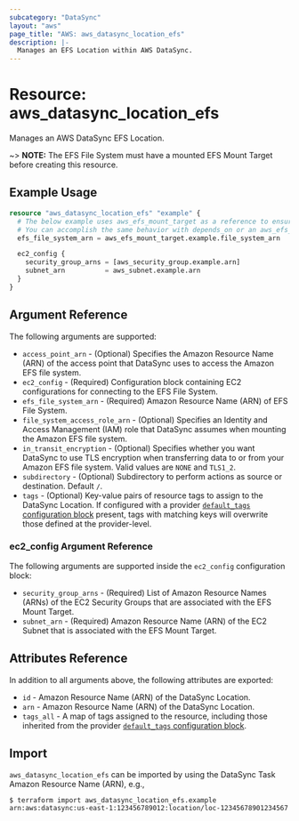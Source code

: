 ```yaml
---
subcategory: "DataSync"
layout: "aws"
page_title: "AWS: aws_datasync_location_efs"
description: |-
  Manages an EFS Location within AWS DataSync.
---
```


# Resource: aws_datasync_location_efs

Manages an AWS DataSync EFS Location.

~> **NOTE:** The EFS File System must have a mounted EFS Mount Target before creating this resource.

## Example Usage

```terraform
resource "aws_datasync_location_efs" "example" {
  # The below example uses aws_efs_mount_target as a reference to ensure a mount target already exists when resource creation occurs.
  # You can accomplish the same behavior with depends_on or an aws_efs_mount_target data source reference.
  efs_file_system_arn = aws_efs_mount_target.example.file_system_arn

  ec2_config {
    security_group_arns = [aws_security_group.example.arn]
    subnet_arn          = aws_subnet.example.arn
  }
}
```

## Argument Reference

The following arguments are supported:

* `access_point_arn` - (Optional) Specifies the Amazon Resource Name (ARN) of the access point that DataSync uses to access the Amazon EFS file system.
* `ec2_config` - (Required) Configuration block containing EC2 configurations for connecting to the EFS File System.
* `efs_file_system_arn` - (Required) Amazon Resource Name (ARN) of EFS File System.
* `file_system_access_role_arn` - (Optional)  Specifies an Identity and Access Management (IAM) role that DataSync assumes when mounting the Amazon EFS file system.
* `in_transit_encryption` - (Optional) Specifies whether you want DataSync to use TLS encryption when transferring data to or from your Amazon EFS file system. Valid values are `NONE` and `TLS1_2`.
* `subdirectory` - (Optional) Subdirectory to perform actions as source or destination. Default `/`.
* `tags` - (Optional) Key-value pairs of resource tags to assign to the DataSync Location. If configured with a provider [`default_tags` configuration block](https://registry.terraform.io/providers/hashicorp/aws/latest/docs#default_tags-configuration-block) present, tags with matching keys will overwrite those defined at the provider-level.

### ec2_config Argument Reference

The following arguments are supported inside the `ec2_config` configuration block:

* `security_group_arns` - (Required) List of Amazon Resource Names (ARNs) of the EC2 Security Groups that are associated with the EFS Mount Target.
* `subnet_arn` - (Required) Amazon Resource Name (ARN) of the EC2 Subnet that is associated with the EFS Mount Target.

## Attributes Reference

In addition to all arguments above, the following attributes are exported:

* `id` - Amazon Resource Name (ARN) of the DataSync Location.
* `arn` - Amazon Resource Name (ARN) of the DataSync Location.
* `tags_all` - A map of tags assigned to the resource, including those inherited from the provider [`default_tags` configuration block](https://registry.terraform.io/providers/hashicorp/aws/latest/docs#default_tags-configuration-block).

## Import

`aws_datasync_location_efs` can be imported by using the DataSync Task Amazon Resource Name (ARN), e.g.,

```
$ terraform import aws_datasync_location_efs.example arn:aws:datasync:us-east-1:123456789012:location/loc-12345678901234567
```
